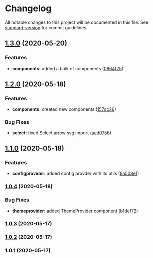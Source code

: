 # Changelog

All notable changes to this project will be documented in this file. See [standard-version](https://github.com/conventional-changelog/standard-version) for commit guidelines.

## [1.3.0](https://github.com/wolframdeus/vkma-ui/compare/v1.2.0...v1.3.0) (2020-05-20)


### Features

* **components:** added a bulk of components ([0864f25](https://github.com/wolframdeus/vkma-ui/commit/0864f2567d036b1692bfdaf0cf5a3f802a6538f6))

## [1.2.0](https://github.com/wolframdeus/vkma-ui/compare/v1.1.0...v1.2.0) (2020-05-18)


### Features

* **components:** created new components ([157dc26](https://github.com/wolframdeus/vkma-ui/commit/157dc26439effdceb60f0d62cbec349994439746))


### Bug Fixes

* **select:** fixed Select arrow svg import ([acd0756](https://github.com/wolframdeus/vkma-ui/commit/acd0756bd030c5bf61440649fdf79744adf93662))

## [1.1.0](https://github.com/wolframdeus/vkma-ui/compare/v1.0.4...v1.1.0) (2020-05-18)


### Features

* **configprovider:** added config provder with its utils ([8a508e1](https://github.com/wolframdeus/vkma-ui/commit/8a508e1fa7b54a420b0ab25d8e7306f96a5b8c2f))

### [1.0.4](https://github.com/wolframdeus/vkma-ui/compare/v1.0.3...v1.0.4) (2020-05-18)


### Bug Fixes

* **themeprovider:** added ThemeProvider component ([b1def72](https://github.com/wolframdeus/vkma-ui/commit/b1def72bc1f9b9e99e6b3133e236578f109a2ecb))

### [1.0.3](https://github.com/wolframdeus/vkma-ui/compare/v1.0.1...v1.0.3) (2020-05-17)

### [1.0.2](https://github.com/wolframdeus/vkma-ui/compare/v1.0.1...v1.0.2) (2020-05-17)

### 1.0.1 (2020-05-17)
